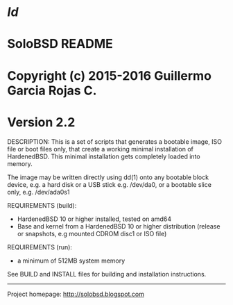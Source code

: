 # $Id$
#
# SoloBSD README
# Copyright (c) 2015-2016 Guillermo Garcia Rojas C. <garciarojas at gmail.com>
#
# Version 2.2

DESCRIPTION:
This is a set of scripts that generates a bootable image, ISO file or boot 
files only, that create a working minimal installation of HardenedBSD. This
minimal installation gets completely loaded into memory.

The image may be written directly using dd(1) onto any bootable block device,
e.g. a hard disk or a USB stick e.g. /dev/da0, or a bootable slice only, 
e.g. /dev/ada0s1

REQUIREMENTS (build):
 - HardenedBSD 10 or higher installed, tested on amd64
 - Base and kernel from a HardenedBSD 10 or higher distribution
   (release or snapshots, e.g mounted CDROM disc1 or ISO file)

REQUIREMENTS (run):
 - a minimum of 512MB system memory

See BUILD and INSTALL files for building and installation instructions.

---------------------------------------------------------------
Project homepage: http://solobsd.blogspot.com

